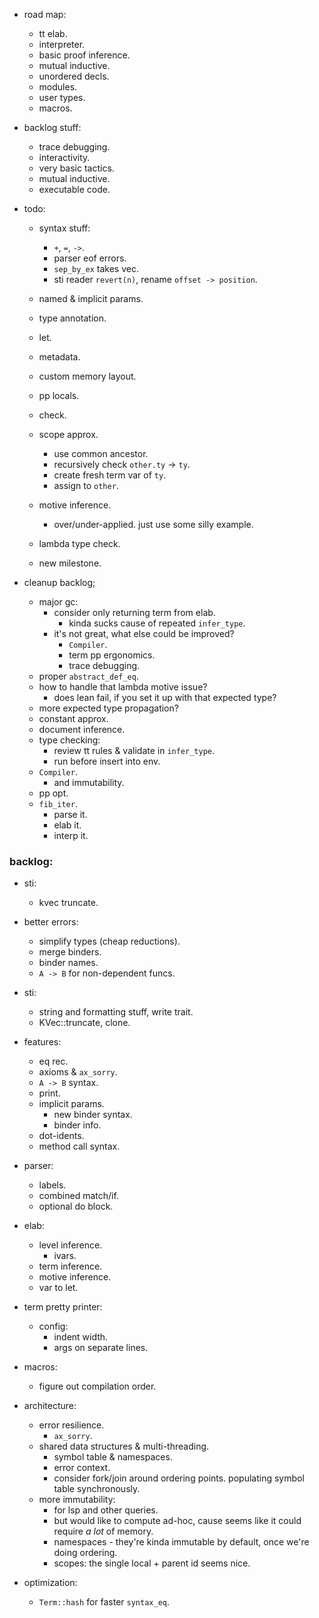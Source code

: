 
- road map:
    - tt elab.
    - interpreter.
    - basic proof inference.
    - mutual inductive.
    - unordered decls.
    - modules.
    - user types.
    - macros.

- backlog stuff:
    - trace debugging.
    - interactivity.
    - very basic tactics.
    - mutual inductive.
    - executable code.


- todo:
    - syntax stuff:
        - `+`, `=`, `->`.
        - parser eof errors.
        - `sep_by_ex` takes vec.
        - sti reader `revert(n)`, rename `offset -> position`.
    - named & implicit params.
    - type annotation.
    - let.

    - metadata.
    - custom memory layout.

    - pp locals.

    - check.

    - scope approx.
        - use common ancestor.
        - recursively check `other.ty` -> `ty`.
        - create fresh term var of `ty`.
        - assign to `other`.

    - motive inference.
        - over/under-applied. just use some silly example.

    - lambda type check.

    - new milestone.


- cleanup backlog;
    - major gc:
        - consider only returning term from elab.
            - kinda sucks cause of repeated `infer_type`.
        - it's not great, what else could be improved?
            - `Compiler`.
            - term pp ergonomics.
            - trace debugging.
    - proper `abstract_def_eq`.
    - how to handle that lambda motive issue?
        - does lean fail, if you set it up with that expected type?
    - more expected type propagation?
    - constant approx.
    - document inference.
    - type checking:
        - review tt rules & validate in `infer_type`.
        - run before insert into env.
    - `Compiler`.
        - and immutability.
    - pp opt.
    - `fib_iter`.
        - parse it.
        - elab it.
        - interp it.



### backlog:

- sti:
    - kvec truncate.

- better errors:
    - simplify types (cheap reductions).
    - merge binders.
    - binder names.
    - `A -> B` for non-dependent funcs.

- sti:
    - string and formatting stuff, write trait.
    - KVec::truncate, clone.

- features:
    - eq rec.
    - axioms & `ax_sorry`.
    - `A -> B` syntax.
    - print.
    - implicit params.
        - new binder syntax.
        - binder info.
    - dot-idents.
    - method call syntax.

- parser:
    - labels.
    - combined match/if.
    - optional do block.

- elab:
    - level inference.
        - ivars.
    - term inference.
    - motive inference.
    - var to let.

- term pretty printer:
    - config:
        - indent width.
        - args on separate lines.

- macros:
    - figure out compilation order.

- architecture:
    - error resilience.
        - `ax_sorry`.
    - shared data structures & multi-threading.
        - symbol table & namespaces.
        - error context.
        - consider fork/join around ordering points.
          populating symbol table synchronously.
    - more immutability:
        - for lsp and other queries.
        - but would like to compute ad-hoc, cause seems
          like it could require *a lot* of memory.
        - namespaces - they're kinda immutable by default,
          once we're doing ordering.
        - scopes: the single local + parent id seems nice.

- optimization:
    - `Term::hash` for faster `syntax_eq`.

